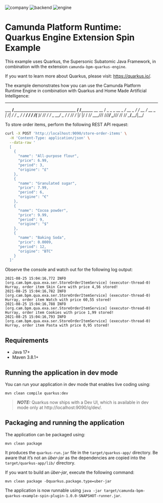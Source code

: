 ![company](https://encrypted-tbn0.gstatic.com/images?q=tbn:ANd9GcTNE7hhUvWXZiSKRuv3gaDf2tt3chPYyknH-g&usqp=CAU)
![backend](https://encrypted-tbn0.gstatic.com/images?q=tbn:ANd9GcSyUkJVUPxbVDLPhRZ7zFF_34242cwGN_MHzQ&usqp=CAU)
![engine](https://avatars.githubusercontent.com/u/2443838?s=200&v=4)
# Camunda Platform Runtime: Quarkus Engine Extension Spin Example

This example uses Quarkus, the Supersonic Subatomic Java Framework, 
in combination with the extension `camunda-bpm-quarkus-engine`.

If you want to learn more about Quarkus, please visit: https://quarkus.io/.

The example demonstrates how you can use the Camunda Platform Runtime Engine in combination with Quarkus and Home Made Artificial Intelligence:
________                               _______________
___  __/__________________________________  ____/__  /________      __
__  /  _  _ \_  __ \_  ___/  __ \_  ___/_  /_   __  /_  __ \_ | /| / /
_  /   /  __/  / / /(__  )/ /_/ /  /   _  __/   _  / / /_/ /_ |/ |/ /
/_/    \___//_/ /_//____/ \____//_/    /_/      /_/  \____/____/|__/


To store order items, perform the following REST API request:

```sh
curl -X POST 'http://localhost:9090/store-order-items' \
  -H 'Content-Type: application/json' \
  --data-raw '
  [
    {
      "name": "All-purpose flour",
      "price": 6.99,
      "period": 3,
      "origine": "£"
    },
    {
      "name": "Granulated sugar",
      "price": 7.99,
      "period": 6,
      "origine": "€"
    },
    {
      "name": "Cocoa powder",
      "price": 9.99,
      "period": 9,
      "origine": "$"
    },
    {
      "name": "Baking Soda",
      "price": 0.0009,
      "period": 12,
      "origine": "BTC"
    }
  ]'
```

Observe the console and watch out for the following log output:

```
2021-08-25 15:04:16,772 INFO  [org.cam.bpm.qua.exa.ser.StoreOrderItemService] (executor-thread-0) Hurray, order item Skin Care with price 4,56 stored!
2021-08-25 15:04:16,782 INFO  [org.cam.bpm.qua.exa.ser.StoreOrderItemService] (executor-thread-0) Hurray, order item Watch with price 60,55 stored!
2021-08-25 15:04:16,788 INFO  [org.cam.bpm.qua.exa.ser.StoreOrderItemService] (executor-thread-0) Hurray, order item Cookies with price 1,99 stored!
2021-08-25 15:04:16,793 INFO  [org.cam.bpm.qua.exa.ser.StoreOrderItemService] (executor-thread-0) Hurray, order item Pasta with price 0,95 stored!
```

## Requirements

* Java 17+
* Maven 3.8.1+

## Running the application in dev mode

You can run your application in dev mode that enables live coding using:
```shell script
mvn clean compile quarkus:dev
```

> **_NOTE:_**  Quarkus now ships with a Dev UI, which is available in dev mode only at http://localhost:9090/q/dev/.

## Packaging and running the application

The application can be packaged using:
```shell script
mvn clean package
```
It produces the `quarkus-run.jar` file in the `target/quarkus-app/` directory.
Be aware that it’s not an _über-jar_ as the dependencies are copied into the `target/quarkus-app/lib/` directory.

If you want to build an _über-jar_, execute the following command:
```shell script
mvn clean package -Dquarkus.package.type=uber-jar
```

The application is now runnable using `java -jar target/camunda-bpm-quarkus-example-spin-plugin-1.0.0-SNAPSHOT-runner.jar`.
